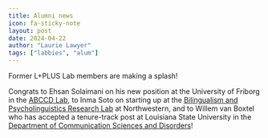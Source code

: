 ```yaml
---
title: Alumni news
icon: fa-sticky-note
layout: post
date: 2024-04-22
author: "Laurie Lawyer"
tags: ["labbies", "alum"]
---
```


Former L+PLUS Lab members are making a splash!  

Congrats to Ehsan Solaimani on his new position at the University of Friborg in the <a href="https://www.unifr.ch/med/en/research/group/durrleman/">ABCCD Lab</a>, to Inma Soto on starting up at the <a href="https://bilingualism.northwestern.edu"> Bilingualism and Psycholinguistics Research Lab</a> at Northwestern, and to Willem van Boxtel who has accepted a tenure-track post at Louisiana State University in the <a href="https://www.lsu.edu/hss/comd/index.php">Department of Communication Sciences and Disorders</a>!
